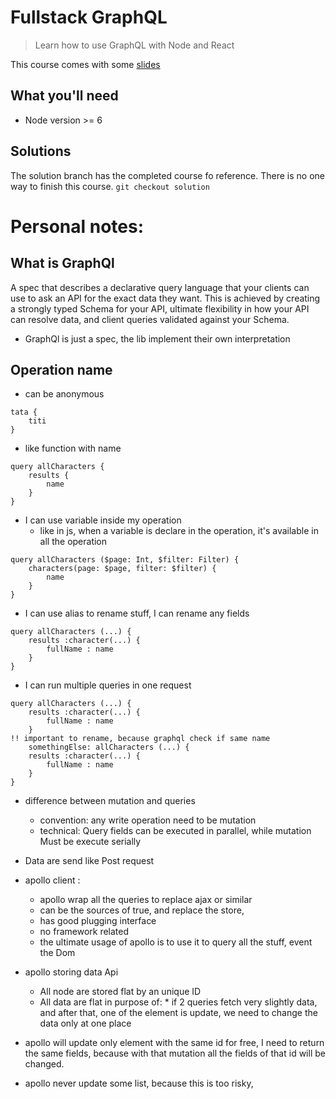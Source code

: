 # Fullstack GraphQL
> Learn how to use GraphQL with Node and React

This course comes with some [slides](https://docs.google.com/presentation/d/1IrGA4PtUEZPVDTBg5_WCMmUapElbFBgLwfSBAp8ft1g/edit?usp=sharing)


## What you'll need
* Node version >= 6

## Solutions
The solution branch has the completed course fo reference. There is no one way to finish this course.
`git checkout solution`


# Personal notes:

## What is GraphQl
A spec that describes a declarative query language that your clients can use
to ask an API for the exact data they want. This is achieved by creating a strongly
typed Schema for your API, ultimate flexibility in how your API can resolve data,
and client queries validated against your Schema.
* GraphQl is just a spec, the lib implement their own interpretation

## Operation name
* can be anonymous
```
tata {
    titi
}
```
* like function with name
```
query allCharacters {
    results {
        name
    }
}
``` 
* I can use variable inside my operation
    -   like in js, when a variable is declare in the operation, it's available in all
        the operation
```
query allCharacters ($page: Int, $filter: Filter) {
    characters(page: $page, filter: $filter) {
        name
    }
}
```
* I can use alias to rename stuff, I can rename any fields
```
query allCharacters (...) {
    results :character(...) {
        fullName : name
    }
}
```
* I can run multiple queries in one request
```$xslt
query allCharacters (...) {
    results :character(...) {
        fullName : name
    }
!! important to rename, because graphql check if same name
    somethingElse: allCharacters (...) {
    results :character(...) {
        fullName : name
    }
}
```
* difference between mutation and queries
    - convention: any write operation need to be mutation
    - technical: Query fields can be executed in parallel, while mutation
      Must be execute serially
* Data are send like Post request 

* apollo client :
  - apollo wrap all the queries to replace ajax or similar
  - can be the sources of true, and replace the store, 
  - has good plugging interface
  - no framework related
  - the ultimate usage of apollo is to use it to query all the stuff, 
    event the Dom
    
* apollo storing data Api
  - All node are stored flat by an unique ID
  - All data are flat in purpose of: 
        * if 2 queries fetch very slightly data, and after that, 
          one of the element is update, we need to change the data only at one place
         
* apollo will update only element with the same id for free,
  I need to return the same fields, because with that mutation
  all the fields of that id will be changed. 
  
* apollo never update some list, because this is too risky, 




